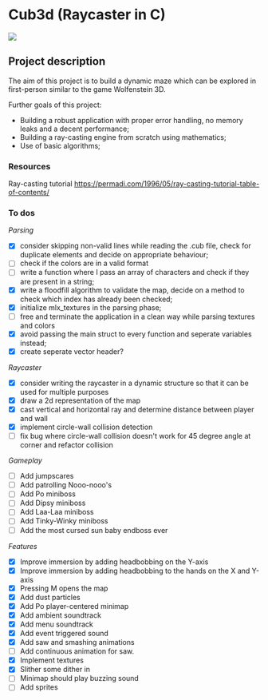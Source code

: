 # Cub3d (Raycaster in C)
![](https://github.com/fvan-wij/Cub3d_Telestein3D/blob/main/telestein.gif)

## Project description
The aim of this project is to build a dynamic maze which can be explored in first-person similar to the game Wolfenstein 3D.

Further goals of this project:
- Building a robust application with proper error handling, no memory leaks and a decent performance;
- Building a ray-casting engine from scratch using mathematics;
- Use of basic algorithms;

### Resources

Ray-casting tutorial
https://permadi.com/1996/05/ray-casting-tutorial-table-of-contents/

### To dos

*Parsing*

- [x] consider skipping non-valid lines while reading the .cub file, check for duplicate elements and decide on appropriate behaviour;
- [ ] check if the colors are in a valid format
- [ ] write a function where I pass an array of characters and check if they are present in a string;
- [x] write a floodfill algorithm to validate the map, decide on a method to check which index has already been checked;
- [x] initialize mlx_textures in the parsing phase;
- [ ] free and terminate the application in a clean way while parsing textures and colors
- [x] avoid passing the main struct to every function and seperate variables instead;
- [x] create seperate vector header?

*Raycaster*

- [x] consider writing the raycaster in a dynamic structure so that it can be used for multiple purposes
- [x] draw a 2d representation of the map
- [x] cast vertical and horizontal ray and determine distance between player and wall
- [x] implement circle-wall collision detection
- [ ] fix bug where circle-wall collision doesn't work for 45 degree angle at corner and refactor collision

*Gameplay*
- [ ] Add jumpscares
- [ ] Add patrolling Nooo-nooo's
- [ ] Add Po miniboss
- [ ] Add Dipsy miniboss
- [ ] Add Laa-Laa miniboss
- [ ] Add Tinky-Winky miniboss
- [ ] Add the most cursed sun baby endboss ever

*Features*
- [x] Improve immersion by adding headbobbing on the Y-axis
- [x] Improve immersion by adding headbobbing to the hands on the X and Y-axis
- [x] Pressing M opens the map
- [x] Add dust particles
- [x] Add Po player-centered minimap
- [x] Add ambient soundtrack
- [x] Add menu soundtrack
- [x] Add event triggered sound
- [x] Add saw and smashing animations
- [ ] Add continuous animation for saw.
- [x] Implement textures
- [x] Slither some dither in
- [ ] Minimap should play buzzing sound
- [ ] Add sprites
